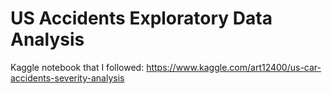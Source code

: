 # US Accidents Exploratory Data Analysis
Kaggle notebook that I followed: https://www.kaggle.com/art12400/us-car-accidents-severity-analysis
